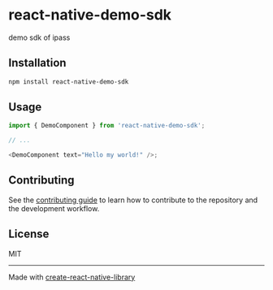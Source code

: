 # react-native-demo-sdk

demo sdk of ipass

## Installation

```sh
npm install react-native-demo-sdk
```

## Usage

```js
import { DemoComponent } from 'react-native-demo-sdk';

// ...

<DemoComponent text="Hello my world!" />;
```

## Contributing

See the [contributing guide](CONTRIBUTING.md) to learn how to contribute to the repository and the development workflow.

## License

MIT

---

Made with [create-react-native-library](https://github.com/callstack/react-native-builder-bob)
